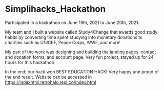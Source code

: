 # Simplihacks_Hackathon
Participated in a hackathon on June 19th, 2021 to June 20th, 2021. 

My team and I built a website called Study4Change that awards good study habits by converting time spent studying into monetary donations to charities such as UNICEF, Peace Corps, WWF, and more!

My part of the work was designing and building the landing pages, contact and donation forms, and account page. Very fun project, stayed up for 24 hours for this hackathon.

In the end, our hack won BEST EDUCATION HACK! Very happy and proud of the end result. Website can be accessed in https://indexhtml.retrohalo.repl.co/index.html
